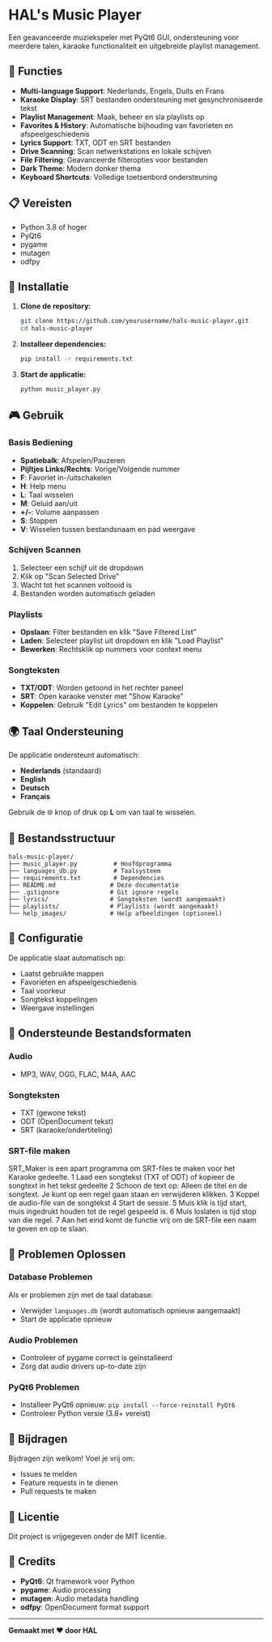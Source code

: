 # HAL's Music Player

Een geavanceerde muziekspeler met PyQt6 GUI, ondersteuning voor meerdere talen, karaoke functionaliteit en uitgebreide playlist management.

## 🎵 Functies

- **Multi-language Support**: Nederlands, Engels, Duits en Frans
- **Karaoke Display**: SRT bestanden ondersteuning met gesynchroniseerde tekst
- **Playlist Management**: Maak, beheer en sla playlists op
- **Favorites & History**: Automatische bijhouding van favorieten en afspeelgeschiedenis
- **Lyrics Support**: TXT, ODT en SRT bestanden
- **Drive Scanning**: Scan netwerkstations en lokale schijven
- **File Filtering**: Geavanceerde filteropties voor bestanden
- **Dark Theme**: Modern donker thema
- **Keyboard Shortcuts**: Volledige toetsenbord ondersteuning

## 📋 Vereisten

- Python 3.8 of hoger
- PyQt6
- pygame
- mutagen
- odfpy

## 🚀 Installatie

1. **Clone de repository:**
   ```bash
   git clone https://github.com/yourusername/hals-music-player.git
   cd hals-music-player
   ```

2. **Installeer dependencies:**
   ```bash
   pip install -r requirements.txt
   ```

3. **Start de applicatie:**
   ```bash
   python music_player.py
   ```

## 🎮 Gebruik

### Basis Bediening
- **Spatiebalk**: Afspelen/Pauzeren
- **Pijltjes Links/Rechts**: Vorige/Volgende nummer
- **F**: Favoriet in-/uitschakelen
- **H**: Help menu
- **L**: Taal wisselen
- **M**: Geluid aan/uit
- **+/-**: Volume aanpassen
- **S**: Stoppen
- **V**: Wisselen tussen bestandsnaam en pad weergave

### Schijven Scannen
1. Selecteer een schijf uit de dropdown
2. Klik op "Scan Selected Drive"
3. Wacht tot het scannen voltooid is
4. Bestanden worden automatisch geladen

### Playlists
- **Opslaan**: Filter bestanden en klik "Save Filtered List"
- **Laden**: Selecteer playlist uit dropdown en klik "Load Playlist"
- **Bewerken**: Rechtsklik op nummers voor context menu

### Songteksten
- **TXT/ODT**: Worden getoond in het rechter paneel
- **SRT**: Open karaoke venster met "Show Karaoke"
- **Koppelen**: Gebruik "Edit Lyrics" om bestanden te koppelen

## 🌍 Taal Ondersteuning

De applicatie ondersteunt automatisch:
- **Nederlands** (standaard)
- **English**
- **Deutsch**
- **Français**

Gebruik de 🌐 knop of druk op **L** om van taal te wisselen.

## 📁 Bestandsstructuur

```
hals-music-player/
├── music_player.py          # Hoofdprogramma
├── languages_db.py          # Taalsysteem
├── requirements.txt         # Dependencies
├── README.md               # Deze documentatie
├── .gitignore              # Git ignore regels
├── lyrics/                 # Songteksten (wordt aangemaakt)
├── playlists/              # Playlists (wordt aangemaakt)
└── help_images/            # Help afbeeldingen (optioneel)
```

## 🔧 Configuratie

De applicatie slaat automatisch op:
- Laatst gebruikte mappen
- Favorieten en afspeelgeschiedenis
- Taal voorkeur
- Songtekst koppelingen
- Weergave instellingen

## 🎵 Ondersteunde Bestandsformaten

### Audio
- MP3, WAV, OGG, FLAC, M4A, AAC

### Songteksten
- TXT (gewone tekst)
- ODT (OpenDocument tekst)
- SRT (karaoke/ondertiteling)

### SRT-file maken
SRT_Maker is een apart programma om SRT-files te maken voor het Karaoke gedeelte.
1   Laad een songtekst (TXT of ODT) of kopieer de songtext in het tekst gedeelte
2   Schoon de text op: Alleen de titel en de songtext. 
    Je kunt op een regel gaan staan en verwijderen klikken.
3   Koppel de audio-file van de songtekst
4   Start de sessie.
5    Muis klik is tijd start, muis ingedrukt houden tot de regel gespeeld is.
6   Muis loslaten is tijd stop van die regel.
7   Aan het eind komt de functie vrij om de SRT-file een naam te geven en op te slaan.


## 🐛 Problemen Oplossen

### Database Problemen
Als er problemen zijn met de taal database:
- Verwijder `languages.db` (wordt automatisch opnieuw aangemaakt)
- Start de applicatie opnieuw

### Audio Problemen
- Controleer of pygame correct is geïnstalleerd
- Zorg dat audio drivers up-to-date zijn

### PyQt6 Problemen
- Installeer PyQt6 opnieuw: `pip install --force-reinstall PyQt6`
- Controleer Python versie (3.8+ vereist)

## 🤝 Bijdragen

Bijdragen zijn welkom! Voel je vrij om:
- Issues te melden
- Feature requests in te dienen
- Pull requests te maken

## 📄 Licentie

Dit project is vrijgegeven onder de MIT licentie.

## 🙏 Credits

- **PyQt6**: Qt framework voor Python
- **pygame**: Audio processing
- **mutagen**: Audio metadata handling
- **odfpy**: OpenDocument format support

---

**Gemaakt met ❤️ door HAL** 
